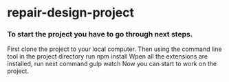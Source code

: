 # repair-design-project

### To start the project you have to go through next steps.

First clone the project to your local computer.
Then using the command line tool in the project directory run 
	npm install
Wрen all the extensions are installed, run next command
	gulp watch
Now you can start to work on the project.
